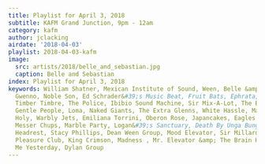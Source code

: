 ```yaml
---
title: Playlist for April 3, 2018
subtitle: KAFM Grand Junction, 9pm - 12am
category: kafm
author: jclacking
airdate: '2018-04-03'
playlist: 2018-04-03-kafm
image:
  src: artists/2018/belle_and_sebastian.jpg
  caption: Belle and Sebastian
index: Playlist for April 3, 2018
keywords: William Shatner, Mexican Institute of Sound, Ween, Belle &amp; Sebastian,
  Gwenno, Noble Son, Ed Schrader&#39;s Music Beat, Fruit Bats, Ephrata, House of Freaks,
  Timber Timbre, The Police, Ibibio Sound Machine, Sir Mix-A-Lot, The Bad Plus, The
  Gentle People, Loma, Naked Giants, The Extra Glenns, White Hassle, Mark Mothersbaugh,
  Holy, Warbly Jets, Emiliana Torrini, Oberon Rose, Japancakes, Eagles of Death Metal,
  Messer Chups, Marble Party, Logan&#39;s Sanctuary, Death By Unga Bunga, Car Seat
  Headrest, Stacy Phillips, Dean Ween Group, Mood Elevator, Sir Millard Mulch, American
  Pleasure Club, King Crimson, Madness , Mr. Elevator &amp; The Brain Hotel, Kiss
  Me Yesterday, Dylan Group
---
```


